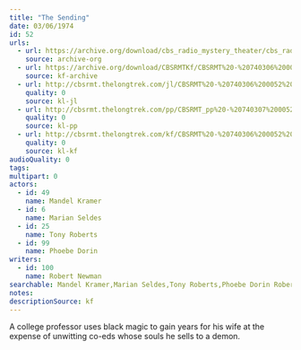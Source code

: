 ```yaml
---
title: "The Sending"
date: 03/06/1974
id: 52
urls: 
  - url: https://archive.org/download/cbs_radio_mystery_theater/cbs_radio_mystery_theater-0051-0100.zip/cbs_radio_mystery_theater-0051-0100%2Fcbsrmt_0052_the_sending.mp3
    source: archive-org
  - url: https://archive.org/download/CBSRMTKf/CBSRMT%20-%20740306%200052%20The%20Sending_kf.mp3
    source: kf-archive
  - url: http://cbsrmt.thelongtrek.com/jl/CBSRMT%20-%20740306%200052%20The%20Sending_jl.mp3
    quality: 0
    source: kl-jl
  - url: http://cbsrmt.thelongtrek.com/pp/CBSRMT_pp%20-%20740307%200052%20The%20Sending.mp3
    quality: 0
    source: kl-pp
  - url: http://cbsrmt.thelongtrek.com/kf/CBSRMT%20-%20740306%200052%20The%20Sending_kf.mp3
    quality: 0
    source: kl-kf
audioQuality: 0
tags: 
multipart: 0
actors:  
  - id: 49
    name: Mandel Kramer  
  - id: 6
    name: Marian Seldes  
  - id: 25
    name: Tony Roberts  
  - id: 99
    name: Phoebe Dorin
writers:  
  - id: 100
    name: Robert Newman
searchable: Mandel Kramer,Marian Seldes,Tony Roberts,Phoebe Dorin Robert Newman
notes: 
descriptionSource: kf
---
```

A college professor uses black magic to gain years for his wife at the expense of unwitting co-eds whose souls he sells to a demon.